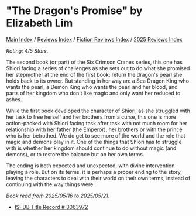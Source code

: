 # "The Dragon's Promise" by Elizabeth Lim

[Main Index](../../../README.md) / [Reviews Index](../../README.md) / [Fiction Reviews Index](../README.md) / [2025 Reviews Index](README.md)

*Rating: 4/5 Stars.*

The second book (or part) of the Six Crimson Cranes series, this one has Shiori facing a series of challenges as she sets out to do what she promised her stepmother at the end of the first book: return the dragon's pearl she holds back to its owner. But standing in her way are a Sea Dragon King who wants the pearl, a Demon King who wants the pearl and her blood, and parts of her kingdom who don't like magic and only want her reduced to ashes.

While the first book developed the character of Shiori, as she struggled with her task to free herself and her brothers from a curse, this one is more action-packed with Shiori facing task after task with not much room for her relationship with her father (the Emperor), her brothers or with the prince who is her betrothed. We do get to see more of the world and the role that magic and demons play in it. One of the things that Shiori has to struggle with is whether her kingdom should continue to do without magic (and demons), or to restore the balance but on her own terms.

The ending is both expected and unexpected, with divine intervention playing a role. But on its terms, it is perhaps a proper ending to the story, leaving the characters to deal with their world on their own terms, instead of continuing with the way things were.

*Book read from 2025/05/16 to 2025/05/21.*

- [ISFDB Title Record # 3063972](https://www.isfdb.org/cgi-bin/title.cgi?3063972)
